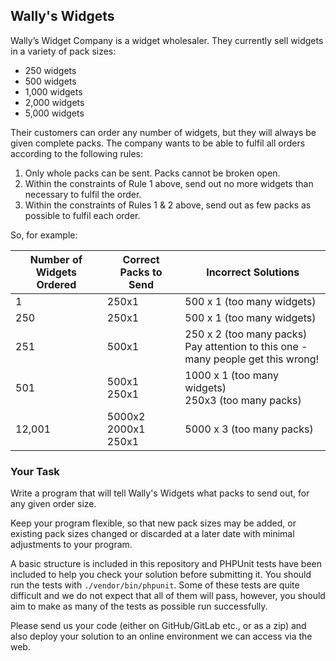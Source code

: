 ## Wally's Widgets 

Wally’s Widget Company is a widget wholesaler. They currently sell widgets in a variety of pack sizes:
* 250 widgets
* 500 widgets
* 1,000 widgets
* 2,000 widgets
* 5,000 widgets

Their customers can order any number of widgets, but they will always be given complete packs.
The company wants to be able to fulfil all orders according to the following rules:
1. Only whole packs can be sent. Packs cannot be broken open.
2. Within the constraints of Rule 1 above, send out no more widgets than necessary to fulfil
the order.
3. Within the constraints of Rules 1 & 2 above, send out as few packs as possible to fulfil each
order.

So, for example:

|Number of Widgets Ordered      |Correct Packs to Send            |Incorrect Solutions          |
--------------------------------|---------------------------------|-----------------------------|
|1                              | 250x1                           | 500 x 1 (too many widgets)  |
|250                            | 250x1                           | 500 x 1 (too many widgets)  |
|251                            | 500x1                           | 250 x 2 (too many packs)<br />Pay attention to this one - many people get this wrong!|
|501                            | 500x1<br />250x1                | 1000 x 1 (too many widgets) <br /> 250x3 (too many packs)|
|12,001                         | 5000x2<br />2000x1<br />250x1   | 5000 x 3 (too many packs)   |

### Your Task

Write a program that will tell Wally's Widgets what packs to send out, for any given order size.

Keep your program flexible, so that new pack sizes may be added, or existing pack sizes changed or discarded at a later date with minimal adjustments to your program.

A basic structure is included in this repository and PHPUnit tests have been included to help you check your solution before submitting it. You should run the tests with `./vendor/bin/phpunit`. Some of these tests are quite difficult and we do not expect that all of them will pass, however, you should aim to make as many of the tests as possible run successfully. 

Please send us your code (either on GitHub/GitLab etc., or as a zip) and also deploy your solution to an online environment we can access via the web.
